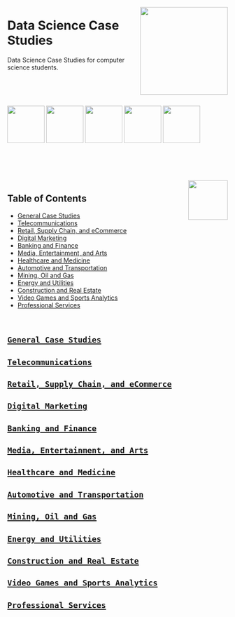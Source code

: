 <img align="right" width="200" src="https://github.com/cs-MohamedAyman/cs-MohamedAyman/blob/main/repos-logos/data-science-case-studies.jpg"></img>

# Data Science Case Studies
Data Science Case Studies for computer science students.

<br><br><br>

<img width="85" src="https://github.com/cs-MohamedAyman/Data-Science-Case-Studies/blob/master/logos/kaggle.jpg"></img>
<img width="85" src="https://github.com/cs-MohamedAyman/Data-Science-Case-Studies/blob/master/logos/uci-machine-learning.jpg"></img>
<img width="85" src="https://github.com/cs-MohamedAyman/Data-Science-Case-Studies/blob/master/logos/machinehack.jpg"></img>
<img width="85" src="https://github.com/cs-MohamedAyman/Data-Science-Case-Studies/blob/master/logos/drivendata.jpg"></img>
<img width="85" src="https://github.com/cs-MohamedAyman/Data-Science-Case-Studies/blob/master/logos/datacamp.jpg"></img>
<br><br><br><br>

<br>
<img align="right" width="90" src="https://github.com/cs-MohamedAyman/cs-MohamedAyman/blob/main/repos-icons/agenda.jpg">

## Table of Contents
  * [General Case Studies](#general-case-studies)
  * [Telecommunications](#telecommunications)
  * [Retail, Supply Chain, and eCommerce](#retail-supply-chain-and-ecommerce)
  * [Digital Marketing](#digital-marketing)
  * [Banking and Finance](#banking-and-finance)
  * [Media, Entertainment, and Arts](#media-entertainment-and-arts)
  * [Healthcare and Medicine](#healthcare-and-medicine)
  * [Automotive and Transportation](#automotive-and-transportation)
  * [Mining, Oil and Gas](#mining-oil-and-gas)
  * [Energy and Utilities](#energy-and-utilities)
  * [Construction and Real Estate](#construction-and-real-estate)
  * [Video Games and Sports Analytics](#video-games-and-sports-analytics)
  * [Professional Services](#professional-services)

<br>

## [`General Case Studies`](https://github.com/cs-MohamedAyman/Data-Science-Case-Studies/blob/master/General-Case-Studies/README.md)


## [`Telecommunications`](https://github.com/cs-MohamedAyman/Data-Science-Case-Studies/blob/master/Telecommunications/README.md)


## [`Retail, Supply Chain, and eCommerce`](https://github.com/cs-MohamedAyman/Data-Science-Case-Studies/blob/master/Retail-SupplyChain-eCommerce/README.md)


## [`Digital Marketing`](https://github.com/cs-MohamedAyman/Data-Science-Case-Studies/blob/master/Digital-Marketing/README.md)


## [`Banking and Finance`](https://github.com/cs-MohamedAyman/Data-Science-Case-Studies/blob/master/Banking-Finance/README.md)


## [`Media, Entertainment, and Arts`](https://github.com/cs-MohamedAyman/Data-Science-Case-Studies/blob/master/Media-Entertainment-Arts/README.md)


## [`Healthcare and Medicine`](https://github.com/cs-MohamedAyman/Data-Science-Case-Studies/blob/master/Healthcare-Medicine/README.md)


## [`Automotive and Transportation`](https://github.com/cs-MohamedAyman/Data-Science-Case-Studies/blob/master/Automotive-Transportation/README.md)


## [`Mining, Oil and Gas`](https://github.com/cs-MohamedAyman/Data-Science-Case-Studies/blob/master/Mining-Oil-Gas/README.md)


## [`Energy and Utilities`](https://github.com/cs-MohamedAyman/Data-Science-Case-Studies/blob/master/Energy-Utilities/README.md)


## [`Construction and Real Estate`](https://github.com/cs-MohamedAyman/Data-Science-Case-Studies/blob/master/Construction-RealEstate/README.md)


## [`Video Games and Sports Analytics`](https://github.com/cs-MohamedAyman/Data-Science-Case-Studies/blob/master/VideoGames-Sports-Analytics/README.md)


## [`Professional Services`](https://github.com/cs-MohamedAyman/Data-Science-Case-Studies/blob/master/Professional-Services/README.md)

